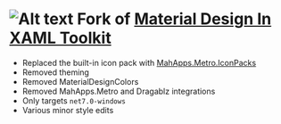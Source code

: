 ﻿# ![Alt text](web/images/MD4XAML64.png "Material Design In XAML Toolkit") Fork of [Material Design In XAML Toolkit](https://github.com/MaterialDesignInXAML/MaterialDesignInXamlToolkit)
- Replaced the built-in icon pack with [MahApps.Metro.IconPacks](https://github.com/MahApps/MahApps.Metro.IconPacks)
- Removed theming
- Removed MaterialDesignColors
- Removed MahApps.Metro and Dragablz integrations
- Only targets `net7.0-windows`
- Various minor style edits
